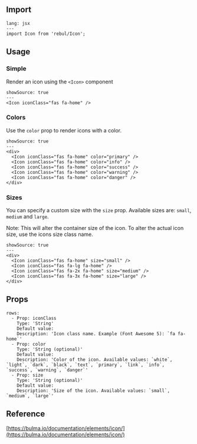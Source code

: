 ## Import

```code
lang: jsx
---
import Icon from 'rebul/Icon';
```

## Usage

### Simple

Render an icon using the `<Icon>` component

```react
showSource: true
---
<Icon iconClass="fas fa-home" />
```

### Colors

Use the `color` prop to render icons with a color.

```react
showSource: true
---
<div>
  <Icon iconClass="fas fa-home" color="primary" />
  <Icon iconClass="fas fa-home" color="info" />
  <Icon iconClass="fas fa-home" color="success" />
  <Icon iconClass="fas fa-home" color="warning" />
  <Icon iconClass="fas fa-home" color="danger" />
</div>
```

### Sizes

You can specify a custom size with the `size` prop. Available sizes are: `small`, `medium` and `large`.

Note: This will alter the container size of the icon. To alter the actual icon size, use the icons size class name.

```react
showSource: true
---
<div>
  <Icon iconClass="fas fa-home" size="small" />
  <Icon iconClass="fas fa-lg fa-home" />
  <Icon iconClass="fas fa-2x fa-home" size="medium" />
  <Icon iconClass="fas fa-3x fa-home" size="large" />
</div>
```

## Props

```table
rows:
  - Prop: iconClass
    Type: 'String'
    Default value:
    Description: 'Icon class name. Example (Font Awesome 5): `fa fa-home`'
  - Prop: color
    Type: 'String (optional)'
    Default value:
    Description: 'Color of the icon. Available values: `white`, `light`, `dark`, `black`, `text`, `primary`, `link`, `info`, `success`, `warning`, `danger`'
  - Prop: size
    Type: 'String (optional)'
    Default value:
    Description: 'Size of the icon. Available values: `small`, `medium`, `large`'
```

## Reference

[https://bulma.io/documentation/elements/icon/](https://bulma.io/documentation/elements/icon/)

